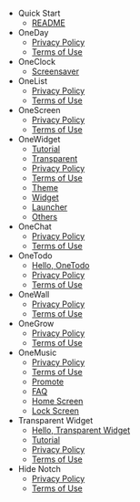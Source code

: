 - Quick Start
  - [README](README.md)
- OneDay
  - [Privacy Policy](OneDay/privacy.md)
  - [Terms of Use](OneDay/terms.md)
- OneClock
  - [Screensaver](OneClock/screensaver.md)
- OneList
  - [Privacy Policy](OneList/privacy.md)
  - [Terms of Use](OneList/terms.md)
- OneScreen
  - [Privacy Policy](OneScreen/privacy.md)
  - [Terms of Use](OneScreen/terms.md)
- OneWidget
  - [Tutorial](OneWidget/tutorial.md)
  - [Transparent](OneWidget/transparent.md)
  - [Privacy Policy](OneWidget/privacy.md)
  - [Terms of Use](OneWidget/terms.md)
  - [Theme](OneWidget/theme.md)
  - [Widget](OneWidget/widget.md)
  - [Launcher](OneWidget/launcher.md)
  - [Others](OneWidget/others.md)
- OneChat
  - [Privacy Policy](OneChat/privacy.md)
  - [Terms of Use](OneChat/terms.md)
- OneTodo
  - [Hello, OneTodo](OneTodo/intro.md)
  - [Privacy Policy](OneTodo/privacy.md)
  - [Terms of Use](OneTodo/terms.md)
- OneWall
  - [Privacy Policy](OneWall/privacy.md)
  - [Terms of Use](OneWall/terms.md)
- OneGrow
  - [Privacy Policy](OneGrow/privacy.md)
  - [Terms of Use](OneGrow/terms.md)
- OneMusic
  - [Privacy Policy](OneMusic/privacy.md)
  - [Terms of Use](OneMusic/terms.md)
  - [Promote](OneMusic/promo.md)
  - [FAQ](OneMusic/qa.md)
  - [Home Screen](OneMusic/homescreen.md)
  - [Lock Screen](OneMusic/lockscreen.md)
- Transparent Widget
  - [Hello, Transparent Widget](TransparentWidget/intro.md)
  - [Tutorial](TransparentWidget/tutorial.md)
  - [Privacy Policy](TransparentWidget/privacy.md)
  - [Terms of Use](TransparentWidget/terms.md)
- Hide Notch
  - [Privacy Policy](HideNotch/privacy.md)
  - [Terms of Use](HideNotch/terms.md)
